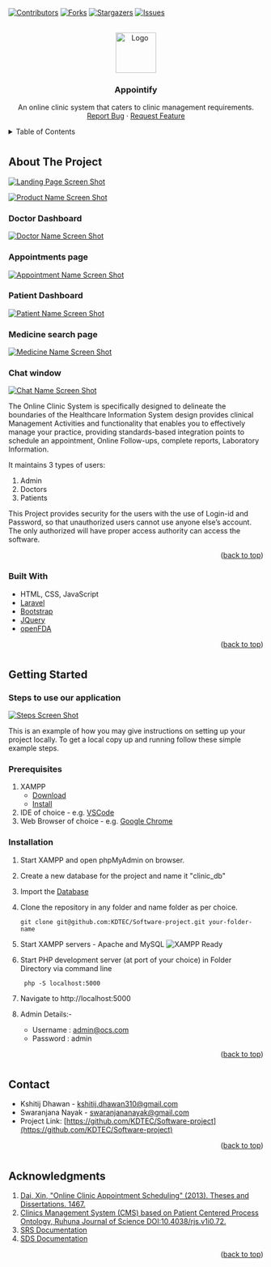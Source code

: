 <div id="top"></div>

[![Contributors][contributors-shield]][contributors-url]
[![Forks][forks-shield]][forks-url]
[![Stargazers][stars-shield]][stars-url]
[![Issues][issues-shield]][issues-url]



<!-- PROJECT LOGO -->
<br />
<div align="center">
  <a href="https://github.com/KDTEC/Software-project">
    <img src="dir\uploadImage\Logo\online.png" alt="Logo" width="80" height="80">
  </a>

  <h3 align="center">Appointify</h3>

  <p align="center">
    An online clinic system that caters to clinic management requirements.
    <br />
    <a href="https://github.com/KDTEC/Software-project/issues">Report Bug</a>
    ·
    <a href="https://github.com/KDTEC/Software-project/issues">Request Feature</a>
  </p>
</div>



<!-- TABLE OF CONTENTS -->
<details>
  <summary>Table of Contents</summary>
  <ol>
    <li>
      <a href="#about-the-project">About The Project</a>
      <ul>
        <li><a href="#built-with">Built With</a></li>
      </ul>
    </li>
    <li>
      <a href="#getting-started">Getting Started</a>
      <ul>
        <li><a href="#prerequisites">Prerequisites</a></li>
        <li><a href="#installation">Installation</a></li>
      </ul>
    </li>
    <!-- <li><a href="#contributing">Contributing</a></li> -->
    <li><a href="#contact">Contact</a></li>
    <li><a href="#acknowledgments">Acknowledgments</a></li>
  </ol>
</details>

#

<!-- ABOUT THE PROJECT -->
## About The Project

[![Landing Page Screen Shot][landing-screenshot]](https://github.com/KDTEC/Software-project)

[![Product Name Screen Shot][product-screenshot]](https://github.com/KDTEC/Software-project)

### Doctor Dashboard

[![Doctor Name Screen Shot][doctor-screenshot]](https://github.com/KDTEC/Software-project)

### Appointments page

[![Appointment Name Screen Shot][doc-apt-screenshot]](https://github.com/KDTEC/Software-project)

### Patient Dashboard

[![Patient Name Screen Shot][patient-screenshot]](https://github.com/KDTEC/Software-project)


### Medicine search page

[![Medicine Name Screen Shot][medicine-screenshot]](https://github.com/KDTEC/Software-project)


### Chat window

[![Chat Name Screen Shot][chat-screenshot]](https://github.com/KDTEC/Software-project)

The Online Clinic System is specifically designed to delineate the boundaries of the Healthcare Information System design provides clinical Management Activities and functionality that enables you to effectively manage your practice, providing standards-based integration points to schedule an appointment, Online Follow-ups, complete reports, Laboratory Information. 

It maintains 3 types of users:
1. Admin
2. Doctors
3. Patients

This Project provides security for the users with the use of Login-id and Password, so that unauthorized users cannot use anyone else’s account. The only authorized will have proper access authority can access the software.

<p align="right">(<a href="#top">back to top</a>)</p>


### Built With

* HTML, CSS, JavaScript
* [Laravel](https://laravel.com)
* [Bootstrap](https://getbootstrap.com)
* [JQuery](https://jquery.com)
* [openFDA](https://open.fda.gov/apis/)

<p align="right">(<a href="#top">back to top</a>)</p>

#

<!-- GETTING STARTED -->
## Getting Started

### Steps to use our application

[![Steps Screen Shot][steps-screenshot]](https://github.com/KDTEC/Software-project)

This is an example of how you may give instructions on setting up your project locally.
To get a local copy up and running follow these simple example steps.

### Prerequisites

1. XAMPP
   * [Download](https://www.apachefriends.org/download.html)
   * [Install](https://xamppguide.com/)
2. IDE of choice - e.g. [VSCode](https://code.visualstudio.com/download)
3. Web Browser of choice - e.g. [Google Chrome](https://www.google.com/intl/en_in/chrome/)

### Installation

1. Start XAMPP and open phpMyAdmin on browser.
2. Create a new database for the project and name it "clinic_db"
3. Import the [Database](https://github.com/KDTEC/Software-project/blob/master/Database/clinic_db.sql)
4. Clone the repository in any folder and name folder as per choice.
    ```
    git clone git@github.com:KDTEC/Software-project.git your-folder-name
    ```
5. Start XAMPP servers - Apache and MySQL
   ![XAMPP Ready][xampp-ready]

6. Start PHP development server (at port of your choice) in Folder Directory via command line
   ```
    php -S localhost:5000
   ```
7. Navigate to http://localhost:5000
8. Admin Details:-
    - Username : admin@ocs.com
    - Password : admin

<p align="right">(<a href="#top">back to top</a>)</p>

#
<!-- CONTRIBUTING -->
<!-- ## Contributing

See the [open issues](https://github.com/KDTEC/Software-project/issues) for a full list of proposed features (and known issues).
Don't forget to give the project a star! Thanks again!

1. Fork the Project
2. Create your Feature Branch (`git checkout -b feature/AmazingFeature`)
3. Commit your Changes (`git commit -m 'Add some AmazingFeature'`)
4. Push to the Branch (`git push origin feature/AmazingFeature`)
5. Open a Pull Request

<p align="right">(<a href="#top">back to top</a>)</p>

# -->

<!-- CONTACT -->
## Contact

* Kshitij Dhawan - kshitij.dhawan310@gmail.com
* Swaranjana Nayak - swaranjananayak@gmail.com
* Project Link: [https://github.com/KDTEC/Software-project](https://github.com/KDTEC/Software-project)

<p align="right">(<a href="#top">back to top</a>)</p>

#

<!-- ACKNOWLEDGMENTS -->
## Acknowledgments

1. [Dai, Xin, "Online Clinic Appointment Scheduling" (2013). Theses and Dissertations. 1467.](https://preserve.lib.lehigh.edu/islandora/object/preserve%3Abp-7256324)
2. [Clinics Management System (CMS) based on Patient Centered Process Ontology, Ruhuna Journal of Science DOI:10.4038/rjs.v1i0.72.](https://www.researchgate.net/publication/228569210_Clinics_Management_System_CMS_based_on_Patient_Centered_Process_Ontology)
3. [SRS Documentation](https://drive.google.com/file/d/1YV67uo7NL4TTZVo_CxvYwomzwMn5VZ9e/view?usp=sharing)
4. [SDS Documentation](https://drive.google.com/file/d/10Tz74ncoZZU6tJM1t2mpLfJ9ZMr7xK02/view?usp=sharing)

<p align="right">(<a href="#top">back to top</a>)</p>

<!-- MARKDOWN LINKS & IMAGES -->
<!-- https://www.markdownguide.org/basic-syntax/#reference-style-links -->
[contributors-shield]: https://img.shields.io/github/contributors/KDTEC/Software-project.svg?style=for-the-badge
[contributors-url]: https://github.com/KDTEC/Software-project/graphs/contributors
[forks-shield]: https://img.shields.io/github/forks/KDTEC/Software-project.svg?style=for-the-badge
[forks-url]: https://github.com/KDTEC/Software-project/network/members
[stars-shield]: https://img.shields.io/github/stars/KDTEC/Software-project.svg?style=for-the-badge
[stars-url]: https://github.com/KDTEC/Software-project/stargazers
[issues-shield]: https://img.shields.io/github/issues/KDTEC/Software-project.svg?style=for-the-badge
[issues-url]: https://github.com/KDTEC/Software-project/issues
[product-screenshot]: screenshots/admin.png
[landing-screenshot]: screenshots/landing.png
[doctor-screenshot]: screenshots/doctor.png
[patient-screenshot]: screenshots/patient.png
[steps-screenshot]: screenshots/steps.png
[xampp-ready]: screenshots/xampp.png
[medicine-screenshot]: screenshots/medicine.png
[doc-apt-screenshot]: screenshots/doc-apt.PNG
[chat-screenshot]: screenshots/chat.PNG
